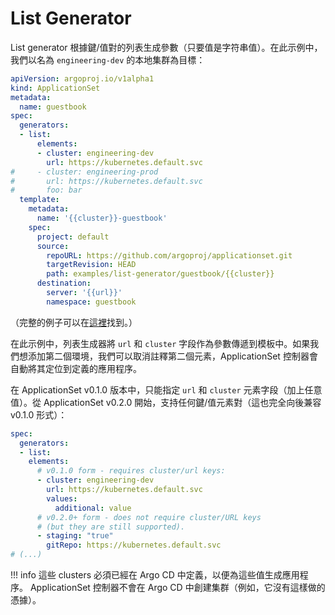# List Generator

List generator 根據鍵/值對的列表生成參數（只要值是字符串值）。在此示例中，我們以名為 `engineering-dev` 的本地集群為目標：

```yaml
apiVersion: argoproj.io/v1alpha1
kind: ApplicationSet
metadata:
  name: guestbook
spec:
  generators:
  - list:
      elements:
      - cluster: engineering-dev
        url: https://kubernetes.default.svc
#     - cluster: engineering-prod
#       url: https://kubernetes.default.svc
#       foo: bar
  template:
    metadata:
      name: '{{cluster}}-guestbook'
    spec:
      project: default
      source:
        repoURL: https://github.com/argoproj/applicationset.git
        targetRevision: HEAD
        path: examples/list-generator/guestbook/{{cluster}}
      destination:
        server: '{{url}}'
        namespace: guestbook
```

（完整的例子可以在[這裡](https://github.com/argoproj/applicationset/tree/master/examples/list-generator)找到。）

在此示例中，列表生成器將 `url` 和 `cluster` 字段作為參數傳遞到模板中。如果我們想添加第二個環境，我們可以取消註釋第二個元素，ApplicationSet 控制器會自動將其定位到定義的應用程序。

在 ApplicationSet v0.1.0 版本中，只能指定 `url` 和 `cluster` 元素字段（加上任意值）。從 ApplicationSet v0.2.0 開始，支持任何鍵/值元素對（這也完全向後兼容 v0.1.0 形式）：

```yaml
spec:
  generators:
  - list:
    elements:
      # v0.1.0 form - requires cluster/url keys:
      - cluster: engineering-dev
        url: https://kubernetes.default.svc
        values:
          additional: value
      # v0.2.0+ form - does not require cluster/URL keys
      # (but they are still supported).
      - staging: "true"
        gitRepo: https://kubernetes.default.svc   
# (...)
```

!!! info 
    這些 clusters 必須已經在 Argo CD 中定義，以便為這些值生成應用程序。 ApplicationSet 控制器不會在 Argo CD 中創建集群（例如，它沒有這樣做的憑據）。

